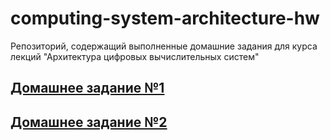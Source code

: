 # computing-system-architecture-hw
Репозиторий, содержащий выполненные домашние задания для курса лекций "Архитектура цифровых вычислительных систем"

## [Домашнее задание №1](hw1/hw1.md)

## [Домашнее задание №2](hw2/hw2.md)
